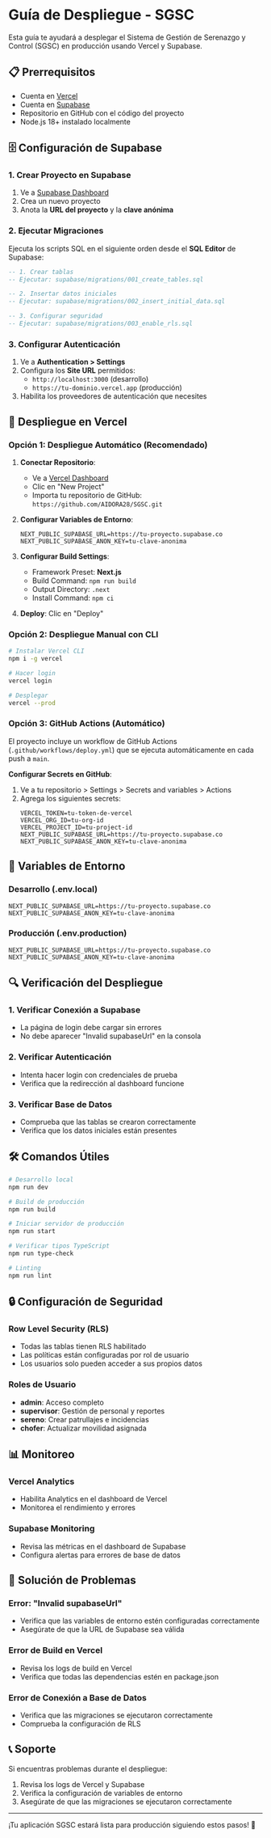 # Guía de Despliegue - SGSC

Esta guía te ayudará a desplegar el Sistema de Gestión de Serenazgo y Control (SGSC) en producción usando Vercel y Supabase.

## 📋 Prerrequisitos

- Cuenta en [Vercel](https://vercel.com)
- Cuenta en [Supabase](https://supabase.com)
- Repositorio en GitHub con el código del proyecto
- Node.js 18+ instalado localmente

## 🗄️ Configuración de Supabase

### 1. Crear Proyecto en Supabase

1. Ve a [Supabase Dashboard](https://app.supabase.com)
2. Crea un nuevo proyecto
3. Anota la **URL del proyecto** y la **clave anónima**

### 2. Ejecutar Migraciones

Ejecuta los scripts SQL en el siguiente orden desde el **SQL Editor** de Supabase:

```sql
-- 1. Crear tablas
-- Ejecutar: supabase/migrations/001_create_tables.sql

-- 2. Insertar datos iniciales
-- Ejecutar: supabase/migrations/002_insert_initial_data.sql

-- 3. Configurar seguridad
-- Ejecutar: supabase/migrations/003_enable_rls.sql
```

### 3. Configurar Autenticación

1. Ve a **Authentication > Settings**
2. Configura los **Site URL** permitidos:
   - `http://localhost:3000` (desarrollo)
   - `https://tu-dominio.vercel.app` (producción)
3. Habilita los proveedores de autenticación que necesites

## 🚀 Despliegue en Vercel

### Opción 1: Despliegue Automático (Recomendado)

1. **Conectar Repositorio**:
   - Ve a [Vercel Dashboard](https://vercel.com/dashboard)
   - Clic en "New Project"
   - Importa tu repositorio de GitHub: `https://github.com/AIDORA28/SGSC.git`

2. **Configurar Variables de Entorno**:
   ```
   NEXT_PUBLIC_SUPABASE_URL=https://tu-proyecto.supabase.co
   NEXT_PUBLIC_SUPABASE_ANON_KEY=tu-clave-anonima
   ```

3. **Configurar Build Settings**:
   - Framework Preset: **Next.js**
   - Build Command: `npm run build`
   - Output Directory: `.next`
   - Install Command: `npm ci`

4. **Deploy**: Clic en "Deploy"

### Opción 2: Despliegue Manual con CLI

```bash
# Instalar Vercel CLI
npm i -g vercel

# Hacer login
vercel login

# Desplegar
vercel --prod
```

### Opción 3: GitHub Actions (Automático)

El proyecto incluye un workflow de GitHub Actions (`.github/workflows/deploy.yml`) que se ejecuta automáticamente en cada push a `main`.

**Configurar Secrets en GitHub**:
1. Ve a tu repositorio > Settings > Secrets and variables > Actions
2. Agrega los siguientes secrets:
   ```
   VERCEL_TOKEN=tu-token-de-vercel
   VERCEL_ORG_ID=tu-org-id
   VERCEL_PROJECT_ID=tu-project-id
   NEXT_PUBLIC_SUPABASE_URL=https://tu-proyecto.supabase.co
   NEXT_PUBLIC_SUPABASE_ANON_KEY=tu-clave-anonima
   ```

## 🔧 Variables de Entorno

### Desarrollo (.env.local)
```env
NEXT_PUBLIC_SUPABASE_URL=https://tu-proyecto.supabase.co
NEXT_PUBLIC_SUPABASE_ANON_KEY=tu-clave-anonima
```

### Producción (.env.production)
```env
NEXT_PUBLIC_SUPABASE_URL=https://tu-proyecto.supabase.co
NEXT_PUBLIC_SUPABASE_ANON_KEY=tu-clave-anonima
```

## 🔍 Verificación del Despliegue

### 1. Verificar Conexión a Supabase
- La página de login debe cargar sin errores
- No debe aparecer "Invalid supabaseUrl" en la consola

### 2. Verificar Autenticación
- Intenta hacer login con credenciales de prueba
- Verifica que la redirección al dashboard funcione

### 3. Verificar Base de Datos
- Comprueba que las tablas se crearon correctamente
- Verifica que los datos iniciales están presentes

## 🛠️ Comandos Útiles

```bash
# Desarrollo local
npm run dev

# Build de producción
npm run build

# Iniciar servidor de producción
npm run start

# Verificar tipos TypeScript
npm run type-check

# Linting
npm run lint
```

## 🔒 Configuración de Seguridad

### Row Level Security (RLS)
- Todas las tablas tienen RLS habilitado
- Las políticas están configuradas por rol de usuario
- Los usuarios solo pueden acceder a sus propios datos

### Roles de Usuario
- **admin**: Acceso completo
- **supervisor**: Gestión de personal y reportes
- **sereno**: Crear patrullajes e incidencias
- **chofer**: Actualizar movilidad asignada

## 📊 Monitoreo

### Vercel Analytics
- Habilita Analytics en el dashboard de Vercel
- Monitorea el rendimiento y errores

### Supabase Monitoring
- Revisa las métricas en el dashboard de Supabase
- Configura alertas para errores de base de datos

## 🐛 Solución de Problemas

### Error: "Invalid supabaseUrl"
- Verifica que las variables de entorno estén configuradas correctamente
- Asegúrate de que la URL de Supabase sea válida

### Error de Build en Vercel
- Revisa los logs de build en Vercel
- Verifica que todas las dependencias estén en package.json

### Error de Conexión a Base de Datos
- Verifica que las migraciones se ejecutaron correctamente
- Comprueba la configuración de RLS

## 📞 Soporte

Si encuentras problemas durante el despliegue:
1. Revisa los logs de Vercel y Supabase
2. Verifica la configuración de variables de entorno
3. Asegúrate de que las migraciones se ejecutaron correctamente

---

¡Tu aplicación SGSC estará lista para producción siguiendo estos pasos! 🎉
